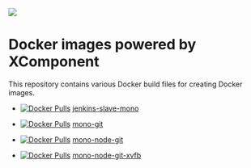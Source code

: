 [![](http://slack.xcomponent.com/badge.svg)](http://slack.xcomponent.com/)

# Docker images powered by XComponent

This repository contains various Docker build files for creating Docker images.

* [![Docker Pulls](https://img.shields.io/docker/pulls/xcomponent/jenkins-slave-mono.svg)](https://store.docker.com/community/images/xcomponent/jenkins-slave-mono) [jenkins-slave-mono](jenkins-slave-mono/README.md)

* [![Docker Pulls](https://img.shields.io/docker/pulls/xcomponent/mono-git.svg)](https://store.docker.com/community/images/xcomponent/mono-git) [mono-git](mono-git/README.md)

* [![Docker Pulls](https://img.shields.io/docker/pulls/xcomponent/mono-node-git.svg)](https://store.docker.com/community/images/xcomponent/mono-node-git) [mono-node-git](mono-node-git/README.md)

* [![Docker Pulls](https://img.shields.io/docker/pulls/xcomponent/mono-node-git-xvfb.svg)](https://store.docker.com/community/images/xcomponent/mono-node-git-xvfb) [mono-node-git-xvfb](mono-node-git-xvfb/README.md)
